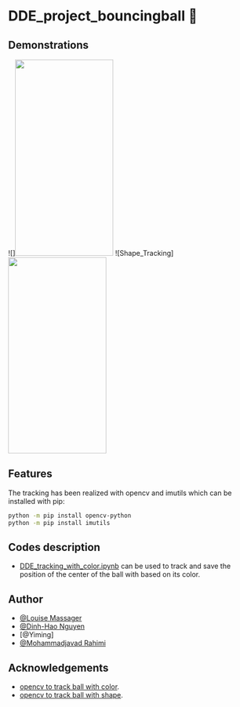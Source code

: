 # DDE_project_bouncingball 🥎


## Demonstrations
![]<img src="tracking/TrackingResults/Color/ball1_3/video.gif" width="200" height="400">
![Shape_Tracking]<img src="tracking/TrackingResults/Shape/ball1_3/video.gif" width="200" height="400">

## Features
The tracking has been realized with opencv and imutils which can be installed with pip:
```bash
python -m pip install opencv-python
python -m pip install imutils
```

## Codes description

* [DDE_tracking_with_color.ipynb](https://github.com/LouiseMassager/DDE_project_bouncingball/blob/main/tracking/DDE_tracking_with_color.ipynb) can be used to track and save the position of the center of the ball with based on its color.

## Author

- [@Louise Massager](https://github.com/LouiseMassager)
- [@Dinh-Hao Nguyen](https://github.com/Dinh-Hao-Nguyen)
- [@Yiming]
- [@Mohammadjavad Rahimi](https://github.com/MJSk8RAHIMI)


## Acknowledgements

- [opencv to track ball with color](https://stackoverflow.com/questions/63730808/golf-ball-tracking-in-python-opencv-with-different-color-balls).
- [opencv to track ball with shape](https://www.youtube.com/watch?v=RaCwLrKuS1w&ab_channel=CodeSavant).
